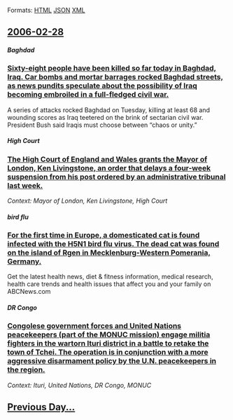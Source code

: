 
Formats: [HTML](2006/02/28/index.html)  [JSON](2006/02/28/index.json)  [XML](2006/02/28/index.xml)  

## [2006-02-28](/news/2006/02/28/index.md)

##### Baghdad
### [ Sixty-eight people have been killed so far today in Baghdad, Iraq. Car bombs and mortar barrages rocked Baghdad streets, as news pundits speculate about the possibility of Iraq becoming embroiled in a full-fledged civil war. ](/news/2006/02/28/sixty-eight-people-have-been-killed-so-far-today-in-baghdad-iraq-car-bombs-and-mortar-barrages-rocked-baghdad-streets-as-news-pundits-sp.md)
A series of attacks rocked Baghdad on Tuesday, killing at least 68 and wounding scores as Iraq teetered on the brink of sectarian civil war. President Bush said Iraqis must choose between &#8220;chaos or unity.&#8221;

##### High Court
### [ The High Court of England and Wales grants the Mayor of London, Ken Livingstone, an order that delays a four-week suspension from his post ordered by an administrative tribunal last week. ](/news/2006/02/28/the-high-court-of-england-and-wales-grants-the-mayor-of-london-ken-livingstone-an-order-that-delays-a-four-week-suspension-from-his-post.md)
_Context: Mayor of London, Ken Livingstone, High Court_

##### bird flu
### [ For the first time in Europe, a domesticated cat is found infected with the H5N1 bird flu virus. The dead cat was found on the island of Rgen in Mecklenburg-Western Pomerania, Germany. ](/news/2006/02/28/for-the-first-time-in-europe-a-domesticated-cat-is-found-infected-with-the-h5n1-bird-flu-virus-the-dead-cat-was-found-on-the-island-of-ru.md)
Get the latest health&nbsp;news, diet &amp; fitness information, medical research, health care trends and health issues that affect you and your family on ABCNews.com

##### DR Congo
### [ Congolese government forces and United Nations peacekeepers (part of the MONUC mission) engage militia fighters in the wartorn Ituri district in a battle to retake the town of Tchei. The operation is in conjunction with a more aggressive disarmament policy by the U.N. peacekeepers in the region. ](/news/2006/02/28/congolese-government-forces-and-united-nations-peacekeepers-part-of-the-monuc-mission-engage-militia-fighters-in-the-wartorn-ituri-distri.md)
_Context: Ituri, United Nations, DR Congo, MONUC_

## [Previous Day...](/news/2006/02/27/index.md)


